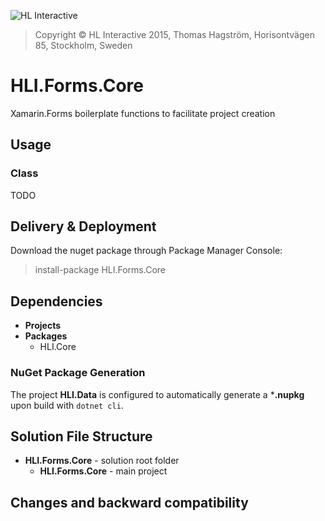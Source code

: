 ![HL Interactive](https://www.dropbox.com/s/fdyzvkso9zs9ndf/HLi.Signature.DVDs.jpg?dl=1)
> Copyright © HL Interactive 2015, Thomas Hagström,
> Horisontvägen 85, Stockholm, Sweden

# <a name="hlidata"></a>HLI.Forms.Core #
Xamarin.Forms boilerplate functions to facilitate project creation

## Usage ##
### Class ###
TODO

## Delivery & Deployment ##
Download the nuget package through Package Manager Console:

> install-package HLI.Forms.Core

## Dependencies ##
* **Projects**
* **Packages**
	* HLI.Core

### NuGet Package Generation ###
The project **HLI.Data** is configured to automatically generate a ***.nupkg** upon build with ```dotnet cli```.

## Solution File Structure ##

* **HLI.Forms.Core** - solution root folder
	* **HLI.Forms.Core**  - main project

## Changes and backward compatibility ##
